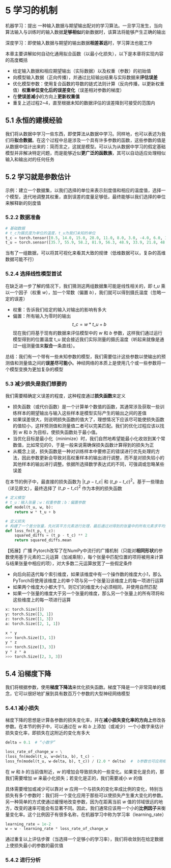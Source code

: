 # 5 学习的机制
机器学习：提出 一种输入数据与期望输出配对的学习算法。一旦学习发生，当向算法输入与训练时的输入数据**足够相似**的新数据时，该算法将能够产生正确的输出

深度学习：即使输入数据与期望的输出数据**相差甚远**时，学习算法也能工作

本章主要讲解如何自动化通用拟合函数（以最小化损失），以下是本章将实现内容的高度概括
* 给定输入数据和相应期望输出（实际数据）以及权重（参数）的初始值 
* 向模型输入数据（正向传播），并通过比较输出结果与实际数据来**评估误差**
* 优化模型参数：使用复合函数的导数的链式法则计算（反向传播，以更新权重值）**权重单位变化后的误差变化**（误差相对参数的梯度）
* 在**使误差减小**的方向上**更新权重值**
* 重复上述过程2~4，直至根据未知的数据评估的误差降到可接受的范围内
## 5.1 永恒的建模经验
我们将从数据中学习一些东西，即使算法从数据中学习。同样地，也可以表述为我们将**拟合数据**。在这个过程中总是涉及一个具有许多参数的函数，这些参数的值是从数据中估计出来的：简而言之，这就是模型。可以认为从数据中学习的假定基础模型并非解决特定问题，而是能够近似**更广泛的函数族**，其可以自动适应处理相似输入和输出对的任何任务
## 5.2 学习就是参数估计
示例：建立一个数据集，以我们选择的单位来表示刻度值和相应的温度值，选择一个模型，迭代地调整其权重，直到误差的度量足够低，最终能够以我们选择的单位来解释新的刻度值
### 5.2.2 数据准备
```python
# 基础数据
# t_c为摄氏度为单位的温度，t_u为我们未知的单位
t_c = torch.tensor([0.5, 14.0, 15.0, 28.0, 11.0, 8.0, 3.0, -4.0, 6.0, 13.0, 21.0])
t_u = torch.sensor([35.7, 55.9, 58.2, 81.9, 56.3, 48.9, 33.9, 21.8, 48.4, 60.4, 68.4])
```
当有了一组数据，可以将其可视化来看其大致的规律（低维数据可以，复杂的高维数据可能不行）
### 5.2.4 选择线性模型首试
在缺乏进一步了解的情况下，我们猜测这两组数据集可能是线性相关的，即 $t\_u$ 乘以一个因子（权重 $w$），加一个常数（偏置 $b$），我们就可以得到摄氏温度（忽略一定的误差）
* 权重：告诉我们给定的输入对输出的影响有多大
* 偏置：所有输入为零时的输出
$$
t\_c = w * t\_u + b
$$
现在我们将基于现有的数据来评估模型中的 $w$ 和 $b$ 参数，这样我们通过运行模型得到的位置温度 t_u 就会接近我们实际测量的摄氏温度（听起来就像是通过一组测量值来**拟合**一条直线）。

总结：我们有一个带有一些未知参数的模型，我们需要估计这些参数以使输出的预测值和测量值之间的**误差尽可能小**。神经网络的本质上是使用几个或一些参数将一个模型变换为更加复杂的模型
### 5.3 减少损失是我们想要的
我们需要精确定义误差的程度，这种程度通过**损失函数**来定义
* 损失函数（或代价函数）是一个计算单个数值的函数，其通常涉及获取一些训练样本的期望输出与输入这些样本是模型实际产生的输出之间的差值
* 如果误差很大，则说明损失函数的值大了，理想情况下应该尽可能使损失函数的值较小，这样预测值和测量值二者可以完美匹配。我们的优化过程应该以找到 $w$ 和 $b$ 为目标，使损失函数处于最小值。
* 当优化目标是最小化（minimize）时，我们自然地希望能最小化收敛到某个常数值，比如常见的0，于是一般来说需确保损失函数计算得到的损失为正
* 从概念上说，损失函数是一种对训练样本中要修正的错误进行优先处理的方法，因此参数更新会导致对高权重样本的输出进行调整，而不是对损失较小的其他样本的输出进行调整。依据所选择数学表达式的不同，可强调或忽略某些误差

在本节的例子中，最直接的损失函数为 $|t\_p - t\_c|$ 和 $(t\_p-t\_c)^2$。基于一些理由（详见原文），最终选择了 $(t\_p-t\_c)^2$ 作为本例的损失函数
```python
# 定义模型
# t_u：输入张量；w：权重参数；b：偏置参数
def model(t_u, w, b):
	return w * t_u + b

# 定义损失
# 构建了一个差分张量，先对其平方元素进行处理，最后通过对得到的张量中的所有元素求平均值得到一个标量损失函数，即均方损失函数
def loss_fn(t_p, t_c):
	squared_diffs = (t_p - t_c) ** 2
	return squared_diffs.mean
```
【拓展】广播
Pytorch改写了在NumPy中流行的广播机制（只能对**相同形状**的参数使用基于元素的二元运算（加减乘除），每个张量中匹配位置的项将被用来计算与结果张量中相应的项），对大多数二元运算放宽了一些假定条件
* 向后向前迭代每个索引维度，如果该维度中有一个操作数的维度大小1，那么PyTorch将使用该维度上的单个项与另一个张量沿该维度上的每一项进行运算
* 如果两个维度大小都大于1，则它们的维度大小必须相同，并使用自然匹配
* 如果一个张量的维度大于另一个张量的维度，那么另一个张量上的所有项将和这些维度上的每一项进行运算
```python
x: torch.Size([])
y: torch.Size([3, 1])
z: torch.Size([1, 3])
a: torch.Size([2, 1, 1])

x * y
>>> torch.Size([3, 1])
y * z
>>> torch.Size([3, 3])
y * z * a
>>> torch.Size([2, 3, 3])
```
## 5.4 沿梯度下降
我们将根据参数，使用**梯度下降法**来优化损失函数。梯度下降是一个非常简单的概念，它可以很好地扩展到具有数百万个参数的大型神经网络模型
### 5.4.1 减小损失
梯度下降的思想是计算各参数的损失变化率，并在**减小损失变化率的方向上**修改各参数。在本节的例子中，可以通过在 $w$ 和 $b$ 上添加（或减少）一个小数字来估计损失变化率，即损失在这附近的变化有多大
```python
delta = 0.1  # “小数字”

loss_rate_of_change_w = \
(loss_fn(model(t_u, w+delta, b), t_c) - 
loss_fn(model(t_u, w-delta, b), t_c)) / (2.0 * delta)  #  b参数也可应用相同的
```
在 $w$ 和 $b$ 的当前值附近，$w$ 的增加会导致损失的一些变化。如果变化是负的，那我们需要增加 $w$ 来最小化损失；若变化是正的，我们需要减小 $w$ 的值

具体需要增加或减少可以靠对 $w$ 应用一个与损失的变化率成比例的变化，特别当损失有多个参数时：我们将一个变化应用于那些可以使损失产生重大变化的参数。另一种简单的方式使通过缓慢地改变参数，因为在距离当前 $w$ 值的邻域很远的地方，改变的速率可能会有显著不同。因此，我们通常应该用一个小的**比例因子**来衡量变化率。这个比例因子有很多名称，在机器学习中称为学习率（learning_rate）
```python
learning_rate = 1e-2
w = w - learning_rate * loss_rate_of_change_w
```
通过重复以上评估步骤（当选择一个足够小的学习率），我们将收敛到在给定数据上使损失最小的参数的最优值
### 5.4.2 进行分析









